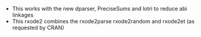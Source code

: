 - This works with the new dparser, PreciseSums and lotri to reduce abi linkages
- This rxode2 combines the rxode2parse rxode2random and rxode2et (as
  requested by CRAN)
